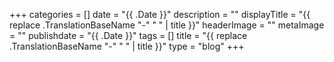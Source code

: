 +++
categories = []
date = "{{ .Date }}"
description = ""
displayTitle = "{{ replace .TranslationBaseName "-" " " | title }}"
headerImage = ""
metaImage = ""
publishdate = "{{ .Date }}"
tags = []
title = "{{ replace .TranslationBaseName "-" " " | title }}"
type = "blog"
+++